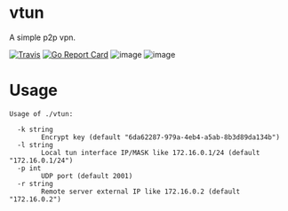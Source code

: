 # vtun

A simple p2p vpn.  

[![Travis](https://travis-ci.com/net-byte/vtun.svg?branch=master)](https://github.com/net-byte/vtun)
[![Go Report Card](https://goreportcard.com/badge/github.com/net-byte/vtun)](https://goreportcard.com/report/github.com/net-byte/vtun)
![image](https://img.shields.io/badge/License-MIT-orange)
![image](https://img.shields.io/badge/License-Anti--996-red)

# Usage  

```
Usage of ./vtun:
 
  -k string
        Encrypt key (default "6da62287-979a-4eb4-a5ab-8b3d89da134b")
  -l string
        Local tun interface IP/MASK like 172.16.0.1/24 (default "172.16.0.1/24")
  -p int
        UDP port (default 2001)
  -r string
        Remote server external IP like 172.16.0.2 (default "172.16.0.2")
```  

